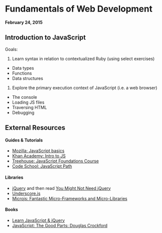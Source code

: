 # Fundamentals of Web Development

**February 24, 2015**

## Introduction to JavaScript

Goals:

1. Learn syntax in relation to contextualized Ruby (using select exercises)
  - Data types
  - Functions
  - Data structures
1. Explore the primary execution context of JavaScript (i.e. a web browser)
  - The console
  - Loading JS files
  - Traversing HTML
  - Debugging

## External Resources

#### Guides & Tutorials

- [Mozilla: JavaScript basics](https://developer.mozilla.org/en-US/Learn/Getting_started_with_the_web/JavaScript_basics)
- [Khan Academy: Intro to JS](https://www.khanacademy.org/computing/computer-programming/programming)
- [Treehouse: JavaScript Foundations Course](http://teamtreehouse.com/library/javascript-foundations)
- [Code School: JavaScript Path](https://www.codeschool.com/paths/javascript)

#### Libraries

- [jQuery](http://jquery.com/) and then read [You Might Not Need jQuery](http://youmightnotneedjquery.com/)
- [Underscore.js](http://underscorejs.org/)
- [Microjs: Fantastic Micro-Frameworks and Micro-Libraries](http://microjs.com/)

#### Books

- [Learn JavaScript & jQuery](http://javascriptbook.com/)
- [JavaScript: The Good Parts: Douglas Crockford](http://www.amazon.com/JavaScript-Good-Parts-Douglas-Crockford/dp/0596517742)
